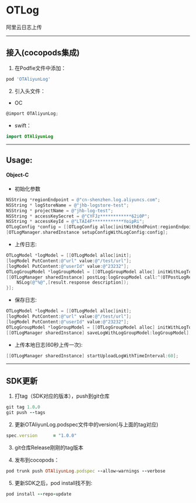 # OTLog
阿里云日志上传

---

## 接入(cocopods集成)
1. 在Podfie文件中添加：
```ruby   
pod 'OTAliyunLog'
```       
2. 引入头文件：
* OC
```objective-c  
@import OTAliyunLog;
```   
* swift：
```swift  
import OTAliyunLog
```  

---

## Usage:
#### Object-C
* 初始化参数
```objective-c
NSString *regionEndpoint = @"cn-shenzhen.log.aliyuncs.com";
NSString * logStoreName = @"jhb-logstore-test";
NSString * projectName = @"jhb-log-test";
NSString * accessKeySecret = @"CYFJz************62i0P";
NSString * accessKeyId = @"LTAI4F************YoipRi";
OTLogConfig *config = [[OTLogConfig alloc]initWithEndPoint:regionEndpoint accessKeyID:accessKeyId accessKeySecret:accessKeySecret projectName:projectName logStoreName:logStoreName token:NULL];
[OTLogManager.sharedInstance setupConfigWithLogConfig:config];
```
* 上传日志:
```objective-c
OTLogModel *logModel = [[OTLogModel alloc]init];
[logModel PutContent:@"url" value:@"/test/url"];
[logModel PutContent:@"userId" value:@"23232"];
OTLogGroupModel *logGroupModel = [[OTLogGroupModel alloc] initWithLogTopic:@"topic-20200616" logSource:@"source-20200616" logContents:@[logModel] logTagContentMap:NULL];
[[OTLogManager sharedInstance] postLog:logGroupModel call:^(OTPostLogResult * result) {
    NSLog(@"%@",[result.response description]);
}];
```
* 保存日志:
```objective-c
OTLogModel *logModel = [[OTLogModel alloc]init];
[logModel PutContent:@"url" value:@"/test/url"];
[logModel PutContent:@"userId" value:@"23232"];
OTLogGroupModel *logGroupModel = [[OTLogGroupModel alloc] initWithLogTopic:@"topic-20200616" logSource:@"source-20200616" logContents:@[logModel] logTagContentMap:NULL];
[[OTLogManager sharedInstance] saveLogWithLogGroupModel:logGroupModel];
```
* 上传本地日志(60秒上传一次):
```objective-c
[[OTLogManager sharedInstance] startUploadLogWithTimeInterval:60];
```   

---

## SDK更新
1. 打tag（SDK对应的版本），push到git仓库
```ruby
git tag 1.0.0
git push --tags
```
2. 更新OTAliyunLog.podspec文件中的version(与上面的tag对应)
```ruby
spec.version      = "1.0.0"
```
3. git仓库Release刚刚的tag版本

4. 发布到cocopods：
```ruby
pod trunk push OTAliyunLog.podspec --allow-warnings --verbose
```
5. 更新SDK之后，pod install找不到:
```ruby
pod install --repo-update
```

